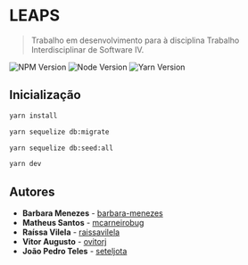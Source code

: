 # LEAPS
> Trabalho em desenvolvimento para à disciplina Trabalho Interdisciplinar de Software IV.

![NPM Version][npm-image]
![Node Version][node-image]
![Yarn Version][yarn-image]

## Inicialização

```sh
yarn install 
```

```sh
yarn sequelize db:migrate 
```

```sh
yarn sequelize db:seed:all 
```

```sh
yarn dev 
```

## Autores

* **Barbara Menezes** - [barbara-menezes](https://github.com/barbara-menezes)
* **Matheus Santos** - [mcarneirobug](https://github.com/mcarneirobug)
* **Raíssa Vilela** - [raissavilela](https://github.com/raissavilela)
* **Vitor Augusto** - [ovitorj](https://github.com/ovitorj)
* **João Pedro Teles** - [seteljota](https://github.com/seteljota)



















<!-- Markdown link & img dfn's -->
[npm-image]: https://img.shields.io/npm/v/npm
[node-image]: https://img.shields.io/badge/node-v12.4.0-blue
[yarn-image]: https://img.shields.io/badge/yarn-v1.22.4-blue
